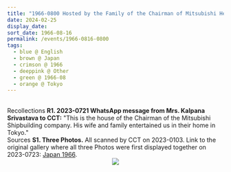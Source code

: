 ```yaml
---
title: "1966-0800 Hosted by the Family of the Chairman of Mitsubishi Heavy Industries, Ltd., Tokyo, Japan"
date: 2024-02-25
display_date: 
sort_date: 1966-08-16
permalink: /events/1966-0816-0800
tags:
  - blue @ English
  - brown @ Japan
  - crimson @ 1966
  - deeppink @ Other
  - green @ 1966-08
  - orange @ Tokyo
---
```


<br>

<wave-list>
  <list-title color="DarkSeaGreen" width="65"> Recollections</list-title>
  <list-item color="BlanchedAlmond"  width="280"><b>R1. 2023-0721 WhatsApp message from Mrs. Kalpana Srivastava to CCT:</b> "This is the house of the Chairman of the Mitsubishi Shipbuilding company. His wife and family entertained us in their home in Tokyo."</list-item></wave-list>

<br>

<wave-list>
  <list-title color="DarkSeaGreen" width="40">Sources</list-title>
  <list-item color="BlanchedAlmond"  width="300"><b>S1. Three Photos.</b> All scanned by CCT on 2023-0103. Link to the original gallery where all three Photos were first displayed together on 2023-0723: <a href="https://eternalmoments.smugmug.com/Countries/Japan/1966">Japan 1966</a>.</list-item>
</wave-list>

<div style="text-align: center"><img src="/images/1966-0800-i_Hosted_by_the_Family_of_the_Chairman_of_Mitsubishi_Heavy_Industries,_Ltd.,_Tokyo,_Japan_02_(from_tif)_(Mrs._Kalpana_Srivastava_Collection).jpg" /></div>